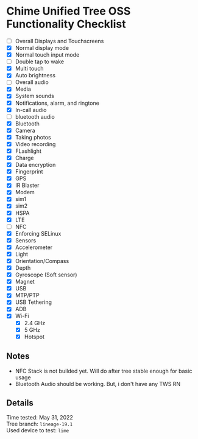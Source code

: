 # Chime Unified Tree OSS Functionality Checklist

 * [ ]  Overall Displays and Touchscreens
   * [X]  Normal display mode
   * [X]  Normal touch input mode
   * [ ]  Double tap to wake
   * [X]  Multi touch
   * [X]  Auto brightness
 * [ ]  Overall audio
   * [X]  Media
   * [X]  System sounds
   * [X]  Notifications, alarm, and ringtone
   * [X]  In-call audio
   * [ ]  bluetooth audio
 * [X]  Bluetooth
 * [X]  Camera
   * [X]  Taking photos
   * [X]  Video recording
   * [X]  FLashlight
 * [X]  Charge
 * [X]  Data encryption
 * [X]  Fingerprint
 * [X]  GPS
 * [X]  IR Blaster
 * [X]  Modem
   * [x]  sim1
   * [X]  sim2
   * [X]  HSPA
   * [x]  LTE
 * [ ]  NFC
 * [X]  Enforcing SELinux
 * [X]  Sensors
   * [X]  Accelerometer
   * [X]  Light
   * [X]  Orientation/Compass
   * [X]  Depth
   * [X]  Gyroscope (Soft sensor)
   * [X]  Magnet
 * [x]  USB
   * [X]  MTP/PTP
   * [X]  USB Tethering
   * [X]  ADB
* [X]  Wi-Fi
   * [X]  2.4 GHz
   * [X]  5 GHz
   * [X]  Hotspot

## Notes

- NFC Stack is not builded yet. Will do after tree stable enough for basic usage
- Bluetooth Audio should be working. But, i don't have any TWS RN

## Details

Time tested: May 31, 2022  
Tree branch: ```lineage-19.1```  
Used device to test: ```lime```
